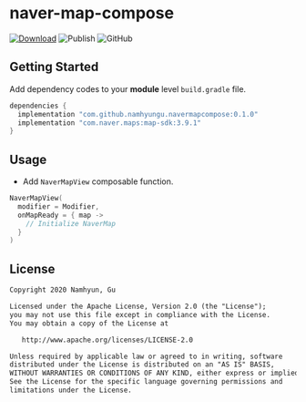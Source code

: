 # naver-map-compose

[![Download](https://api.bintray.com/packages/namhyun-gu/intentcontract/intentcontract-compiler/images/download.svg)](https://bintray.com/namhyun-gu/intentcontract/intentcontract-compiler/_latestVersion)
![Publish](https://github.com/namhyun-gu/intent-contract/workflows/Publish/badge.svg)
![GitHub](https://img.shields.io/github/license/namhyun-gu/intent-contract)

## Getting Started

Add dependency codes to your **module** level `build.gradle` file.

```groovy
dependencies {
  implementation "com.github.namhyungu.navermapcompose:0.1.0"
  implementation "com.naver.maps:map-sdk:3.9.1"
}
```

## Usage

- Add `NaverMapView` composable function.

```kotlin
NaverMapView(
  modifier = Modifier,
  onMapReady = { map ->
    // Initialize NaverMap
  }
)
```

## License

```xml
Copyright 2020 Namhyun, Gu

Licensed under the Apache License, Version 2.0 (the "License");
you may not use this file except in compliance with the License.
You may obtain a copy of the License at

   http://www.apache.org/licenses/LICENSE-2.0

Unless required by applicable law or agreed to in writing, software
distributed under the License is distributed on an "AS IS" BASIS,
WITHOUT WARRANTIES OR CONDITIONS OF ANY KIND, either express or implied.
See the License for the specific language governing permissions and
limitations under the License.
```